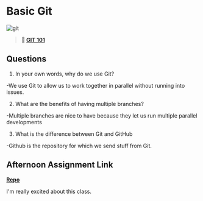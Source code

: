 # Basic Git

![git](https://git-scm.com/images/branching-illustration@2x.png)

> **📖 [GIT 101](https://codeworksacademy.com/fs-student-guide/resources/wk1/01-GIT)**

## Questions

1. In your own words, why do we use Git?

-We use Git to allow us to work together in parallel without running into issues.

2. What are the benefits of having multiple branches?

-Multiple branches are nice to have because they let us run multiple parallel developments

3. What is the difference between Git and GitHub

-Github is the repository for which we send stuff from Git.

## Afternoon Assignment Link

**[Repo](https://github.com/Jakeepaulin/<ASSIGNMENT_REPO>)**

I'm really excited about this class.
